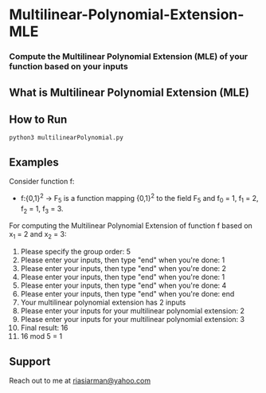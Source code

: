 # Multilinear-Polynomial-Extension-MLE
### Compute the Multilinear Polynomial Extension (MLE) of your function based on your inputs

## What is Multilinear Polynomial Extension (MLE) 

## How to Run
``python3 multilinearPolynomial.py``

## Examples

Consider function f:
  * f:{0,1}<sup>2</sup> -> F<sub>5</sub> is a function mapping {0,1}<sup>2</sup> to the field F<sub>5</sub> and f<sub>0</sub> = 1, f<sub>1</sub> = 2, f<sub>2</sub> = 1, f<sub>3</sub> = 3.

For computing the Multilinear Polynomial Extension of function f based on x<sub>1</sub> = 2 and x<sub>2</sub> = 3:

1. Please specify the group order: 5
2. Please enter your inputs, then type "end" when you're done: 1
3. Please enter your inputs, then type "end" when you're done: 2
4. Please enter your inputs, then type "end" when you're done: 1
5. Please enter your inputs, then type "end" when you're done: 4
6. Please enter your inputs, then type "end" when you're done: end
7. Your multilinear polynomial extension has 2 inputs
8. Please enter your inputs for your multilinear polynomial extension: 2
9. Please enter your inputs for your multilinear polynomial extension: 3
10. Final result:  16
11. 16 mod 5 =  1

## Support
Reach out to me at riasiarman@yahoo.com
